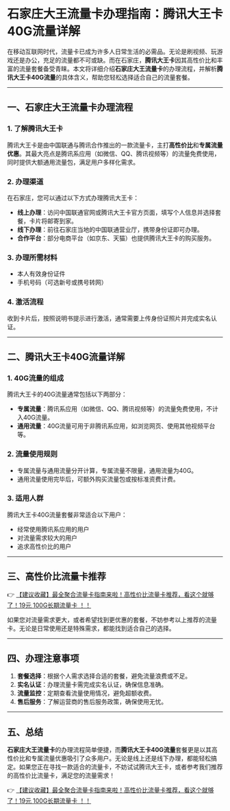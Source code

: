 # 石家庄大王流量卡办理指南：腾讯大王卡40G流量详解

在移动互联网时代，流量卡已成为许多人日常生活的必需品。无论是刷视频、玩游戏还是办公，充足的流量都不可或缺。而在石家庄，**腾讯大王卡**因其高性价比和丰富的流量套餐备受青睐。本文将详细介绍**石家庄大王流量卡**的办理流程，并解析**腾讯大王卡40G流量**的具体含义，帮助您轻松选择适合自己的流量套餐。

---

## 一、石家庄大王流量卡办理流程

### 1. 了解腾讯大王卡
腾讯大王卡是由中国联通与腾讯合作推出的一款流量卡，主打**高性价比**和**专属流量优惠**。其最大亮点是腾讯系应用（如微信、QQ、腾讯视频等）的流量免费使用，同时提供大额通用流量包，满足用户多样化需求。

### 2. 办理渠道
在石家庄，您可以通过以下方式办理腾讯大王卡：
- **线上办理**：访问中国联通官网或腾讯大王卡官方页面，填写个人信息并选择套餐，卡片将邮寄到家。
- **线下办理**：前往石家庄当地的中国联通营业厅，携带身份证即可办理。
- **合作平台**：部分电商平台（如京东、天猫）也提供腾讯大王卡的购买服务。

### 3. 办理所需材料
- 本人有效身份证件
- 手机号码（可选新号或携号转网）

### 4. 激活流程
收到卡片后，按照说明书提示进行激活，通常需要上传身份证照片并完成实名认证。

---

## 二、腾讯大王卡40G流量详解

### 1. 40G流量的组成
腾讯大王卡的40G流量通常包括以下两部分：
- **专属流量**：腾讯系应用（如微信、QQ、腾讯视频等）的流量免费使用，不计入40G流量。
- **通用流量**：40G流量可用于非腾讯系应用，如浏览网页、使用其他视频平台等。

### 2. 流量使用规则
- 专属流量与通用流量分开计算，专属流量不限量，通用流量为40G。
- 通用流量使用完毕后，可额外购买流量包或按标准资费计费。

### 3. 适用人群
腾讯大王卡40G流量套餐非常适合以下用户：
- 经常使用腾讯系应用的用户
- 对流量需求较大的用户
- 追求高性价比的用户

---

## 三、高性价比流量卡推荐

👉 [【建议收藏】最全聚合流量卡指南来啦！高性价比流量卡推荐，看这个就够了！19元 100G长期流量卡 ！！](https://bit.ly/Liuliangka)

如果您对流量需求更大，或者希望找到更优惠的套餐，不妨参考以上推荐的流量卡。无论是日常使用还是特殊需求，都能找到适合自己的选择。

---

## 四、办理注意事项

1. **套餐选择**：根据个人需求选择合适的套餐，避免流量浪费或不足。
2. **实名认证**：办理流量卡需完成实名认证，确保信息准确。
3. **流量监控**：定期查看流量使用情况，避免超额收费。
4. **售后服务**：了解运营商的售后服务政策，确保使用无忧。

---

## 五、总结

**石家庄大王流量卡**的办理流程简单便捷，而**腾讯大王卡40G流量**套餐更是以其高性价比和专属流量优惠吸引了众多用户。无论是线上还是线下办理，都能轻松搞定。如果您正在寻找一款适合的流量卡，不妨试试腾讯大王卡，或者参考我们推荐的高性价比流量卡，满足您的流量需求！

👉 [【建议收藏】最全聚合流量卡指南来啦！高性价比流量卡推荐，看这个就够了！19元 100G长期流量卡 ！！](https://bit.ly/Liuliangka)